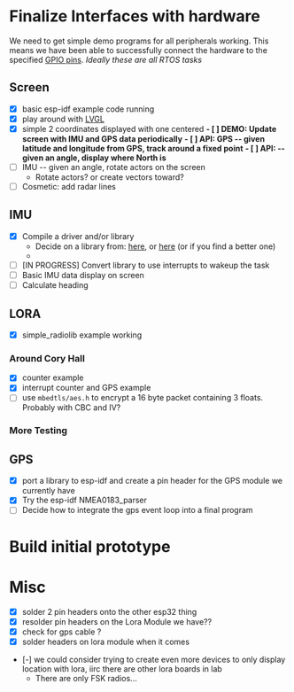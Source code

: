 # Finalize Interfaces with hardware
We need to get simple demo programs for all peripherals working. This means we have been able to successfully connect the hardware to the specified [GPIO pins](hardware_artifacts/esp32_pinout.jpg). *Ideally these are all RTOS tasks*

## Screen
- [x] basic esp-idf example code running
- [x] play around with [LVGL](https://docs.lvgl.io/master/intro/introduction.html)
- [x] simple 2 coordinates displayed with one centered
**- [ ] DEMO: Update screen with IMU and GPS data periodically**
**- [ ] API: GPS -- given latitude and longitude from GPS, track around a fixed point**
**- [ ] API: -- given an angle, display where North is**
- [ ] IMU -- given an angle, rotate actors on the screen
    - Rotate actors? or create vectors toward?
- [ ] Cosmetic: add radar lines

## IMU
- [x] Compile a driver and/or library
    - Decide on a library from: [here](https://github.com/hideakitai/MPU9250), or [here](https://git.sr.ht/~truita/esp-mpu9250/tree) (or if you find a better one)
    - 
- [ ] [IN PROGRESS] Convert library to use interrupts to wakeup the task
- [ ] Basic IMU data display on screen
- [ ] Calculate heading

## LORA
- [x] simple_radiolib example working
### Around Cory Hall
- [x] counter example
- [x] interrupt counter and GPS example
- [ ] use `mbedtls/aes.h` to encrypt a 16 byte packet containing 3 floats. Probably with CBC and IV?
### More Testing

## GPS
- [x] port a library to esp-idf and create a pin header for the GPS module we currently have
- [x] Try the esp-idf NMEA0183_parser
- [ ] Decide how to integrate the gps event loop into a final program

# Build initial prototype 

# Misc
- [x] solder 2 pin headers onto the other esp32 thing
- [x] resolder pin headers on the Lora Module we have??
- [x] check for gps cable ?
- [x] solder headers on lora module when it comes
- [-] we could consider trying to create even more devices to only display location with lora, iirc there are other lora boards in lab
    - There are only FSK radios...
